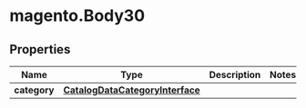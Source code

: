 # magento.Body30

## Properties
Name | Type | Description | Notes
------------ | ------------- | ------------- | -------------
**category** | [**CatalogDataCategoryInterface**](CatalogDataCategoryInterface.md) |  | 


